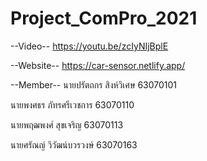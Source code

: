 # Project_ComPro_2021
--Video--
https://youtu.be/zcIyNIjBplE

--Website--
https://car-sensor.netlify.app/

--Member--
นายปรัตถกร สิงห์วิเศษ 63070101

นายพงศธร ภัทรศรีเวชการ 63070110

นายพฤฒพงศ์ สุขเจริญ 63070113

นายศรัณญ์ วิวัฒน์บวรวงษ์ 63070163

